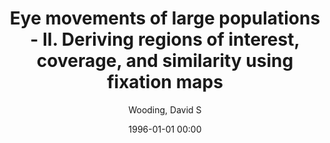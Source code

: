 ---
layout: post
title: Eye movements of large populations - II. Deriving regions of interest, coverage, and similarity using fixation maps

date: 1996-01-01 00:00
author: Wooding, David S
journal: Behavior Research Methods Instruments and Computers

link: https://doi.org/10.3758/BF03195481

year: 2002
---